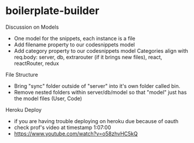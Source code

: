 # boilerplate-builder

Discussion on Models

- One model for the snippets, each instance is a file
- Add filename property to our codesnippets model
- Add category property to our codesnippets model
  Categories align with req.body: server, db, extrarouter (if it brings new files), react, reactRouter, redux

File Structure

- Bring "sync" folder outside of "server" into it's own folder called bin.
- Remove nested folders within server/db/model so that "model" just has the model files (User, Code)

Heroku Deploy

- if you are having trouble deploying on heroku due because of oauth
- check prof's video at timestamp 1:07:00
- https://www.youtube.com/watch?v=o58zhvHC5kQ
